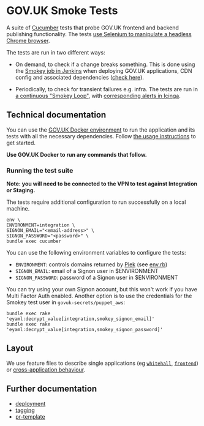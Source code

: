# GOV.UK Smoke Tests

A suite of [Cucumber](https://cucumber.io/) tests that probe GOV.UK frontend and backend publishing functionality. The tests [use Selenium to manipulate a headless Chrome browser](features/support/env.rb).

The tests are run in two different ways:

- On demand, to check if a change breaks something. This is done using the [Smokey job in Jenkins](https://github.com/alphagov/govuk-puppet/blob/b103dd3b4adcc8c39343dd85b68f4f5b93e38d9d/modules/govuk_jenkins/manifests/jobs/smokey.pp) when deploying GOV.UK applications, CDN config and associated dependencies ([check here](https://github.com/alphagov/govuk-puppet/search?l=HTML%2BERB&q=smokey)).

- Periodically, to check for transient failures e.g. infra. The tests are run in [a continuous "Smokey Loop"](https://github.com/alphagov/govuk-puppet/blob/b4db7542789ecff278ae7defc05f7652f7077806/modules/monitoring/templates/smokey-loop.conf), with [corresponding alerts in Icinga](https://github.com/alphagov/govuk-puppet/blob/b4db7542789ecff278ae7defc05f7652f7077806/modules/monitoring/manifests/checks/smokey.pp).

## Technical documentation

You can use the [GOV.UK Docker environment](https://github.com/alphagov/govuk-docker) to run the application and its tests with all the necessary dependencies. Follow [the usage instructions](https://github.com/alphagov/govuk-docker#usage) to get started.

**Use GOV.UK Docker to run any commands that follow.**

### Running the test suite

**Note: you will need to be connected to the VPN to test against Integration or Staging.**

The tests require additional configuration to run successfully on a local machine.

```
env \
ENVIRONMENT=integration \
SIGNON_EMAIL="<email-address>" \
SIGNON_PASSWORD="<password>" \
bundle exec cucumber
```

You can use the following environment variables to configure the tests:

* `ENVIRONMENT`: controls domains returned by [Plek](https://github.com/alphagov/plek) (see [env.rb](https://github.com/alphagov/smokey/blob/19c21ac4be3f67ef994f327670121209c8632c0d/features/support/env.rb#L9-L21))
* `SIGNON_EMAIL`: email of a Signon user in $ENVIRONMENT
* `SIGNON_PASSWORD`: password of a Signon user in $ENVIRONMENT

You can try using your own Signon account, but this won't work if you have Multi Factor Auth enabled. Another option is to use the credentials for the Smokey test user in `govuk-secrets/puppet_aws`:

```
bundle exec rake 'eyaml:decrypt_value[integration,smokey_signon_email]'
bundle exec rake 'eyaml:decrypt_value[integration,smokey_signon_password]'
```

## Layout

We use feature files to describe single applications (eg
[`whitehall`](https://github.com/alphagov/whitehall),
[`frontend`](https://github.com/alphagov/frontend)) or [cross-application behaviour](features/gov_uk.feature).

## Further documentation

- [deployment](docs/deployment.md)
- [tagging](docs/tagging.md)
- [pr-template](.github/pull_request_template.md)

